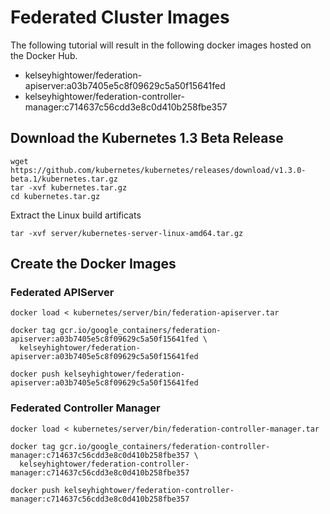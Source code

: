 # Federated Cluster Images

The following tutorial will result in the following docker images hosted on the Docker Hub.

* kelseyhightower/federation-apiserver:a03b7405e5c8f09629c5a50f15641fed
* kelseyhightower/federation-controller-manager:c714637c56cdd3e8c0d410b258fbe357

## Download the Kubernetes 1.3 Beta Release

```
wget https://github.com/kubernetes/kubernetes/releases/download/v1.3.0-beta.1/kubernetes.tar.gz
tar -xvf kubernetes.tar.gz
cd kubernetes.tar.gz
```

Extract the Linux build artificats

```
tar -xvf server/kubernetes-server-linux-amd64.tar.gz
```

## Create the Docker Images

### Federated APIServer

```
docker load < kubernetes/server/bin/federation-apiserver.tar
```

```
docker tag gcr.io/google_containers/federation-apiserver:a03b7405e5c8f09629c5a50f15641fed \
  kelseyhightower/federation-apiserver:a03b7405e5c8f09629c5a50f15641fed
```

```
docker push kelseyhightower/federation-apiserver:a03b7405e5c8f09629c5a50f15641fed
```

### Federated Controller Manager

```
docker load < kubernetes/server/bin/federation-controller-manager.tar
```

```
docker tag gcr.io/google_containers/federation-controller-manager:c714637c56cdd3e8c0d410b258fbe357 \
  kelseyhightower/federation-controller-manager:c714637c56cdd3e8c0d410b258fbe357
```

```
docker push kelseyhightower/federation-controller-manager:c714637c56cdd3e8c0d410b258fbe357
```
